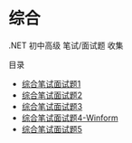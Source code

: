 # 综合
.NET 初中高级 笔试/面试题 收集

目录

- [综合笔试面试题1](./综合笔试面试题1.md)
- [综合笔试面试题2](./综合笔试面试题2.md)
- [综合笔试面试题3](./综合笔试面试题3.md)
- [综合笔试面试题4-Winform](./综合笔试面试题4-Winform.md)
- [综合笔试面试题5](./综合笔试面试题5.md)

